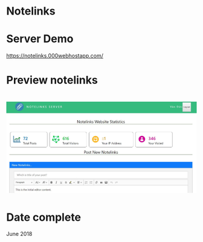 # Notelinks

# Server Demo

https://notelinks.000webhostapp.com/


# Preview notelinks

![wallpaper](https://github.com/Hercules2404/Notelinks/blob/master/preview.JPG)
=======

# Date complete

June 2018
